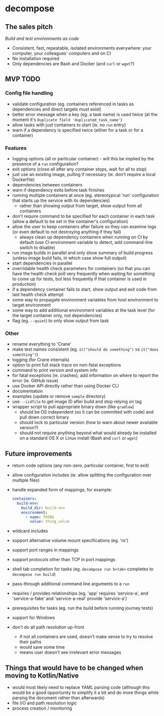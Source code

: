 # decompose

## The sales pitch

_Build and test environments as code_

* Consistent, fast, repeatable, isolated environments everywhere: your computer, your colleagues' computers and on CI
* No installation required
* Only dependencies are Bash and Docker (and `curl` or `wget`?)

## MVP TODO

### Config file handling
* validate configuration (eg. containers referenced in tasks as dependencies and direct targets must exist)
* better error message when a key (eg. a task name) is used twice (at the moment it's `Duplicate field 'duplicated_task_name'`)
* allow tasks with just containers to start (ie. no `run` entry)
* warn if a dependency is specified twice (either for a task or for a container)

### Features
* logging options (all or particular container) - will this be implied by the presence of a `run` configuration?
* exit options (close all after any container stops, wait for all to stop)
* just use an existing image, pulling if necessary (ie. don't require a local Dockerfile)
* dependencies between containers
* warn if dependency exits before task finishes
* running multiple containers at once (eg. stereotypical 'run' configuration that starts up the service with its dependencies)
  * rather than showing output from target, show output from all containers
* don't require command to be specified for each container in each task (allow a default to be set in the container's configuration)
* allow the user to keep containers after failure so they can examine logs (or even default to not destroying anything if they fail)
  * always clean up dependency containers when running on CI by default (use CI environment variable to detect, add command-line switch to disable) 
* run image builds in parallel and only show summary of build progress (unless image build fails, in which case show full output)
* start dependencies in parallel
* overridable health check parameters for containers (so that you can have the health check poll very frequently when waiting for something to 
  come up for tests, but less frequently if that container is used in production)
* if a dependency container fails to start, show output and exit code from last health check attempt 
* some way to propagate environment variables from host environment to target environment
* some way to add additional environment variables at the task level (for the target container only, not dependencies)
* flag (eg. `--quiet`) to only show output from task

### Other
* rename everything to 'Crane'
* make test names consistent (eg. `it("should do something")` vs `it("does something")`)
* logging (for Crane internals)
* option to print full stack trace on non-fatal exceptions
* command to print version and system info
* for fatal exceptions (ie. crashes), add information on where to report the error (ie. GitHub issue)
* use Docker API directly rather than using Docker CLI
* documentation
* examples (update or remove `sample` directory)
* use `--iidfile` to get image ID after build and stop relying on tag
* wrapper script to pull appropriate binary down (like `gradlew`)
  * should be OS independent (so it can be committed with code) and pull down correct binary
  * should lock to particular version (how to warn about newer available version?)
  * should not require anything beyond what would already be installed on a standard OS X or Linux install (Bash and `curl` or `wget`)

## Future improvements
* return code options (any non-zero, particular container, first to exit)
* allow configuration includes (ie. allow splitting the configuration over multiple files)
* handle expanded form of mappings, for example:
  
  ```yaml
  containers:
    build-env:
      build_dir: build-env
      environment:
        - name: THING
          value: thing_value
  
  ```

* wildcard includes
* support alternative volume mount specifications (eg. 'ro')
* support port ranges in mappings
* support protocols other than TCP in port mappings
* shell tab completion for tasks (eg. `decompose run b<tab>` completes to `decompose run build`)
* pass-through additional command line arguments to a `run`
* requires / provides relationships (eg. 'app' requires 'service-a', and 'service-a-fake' and 'service-a-real' provide 'service-a')
* prerequisites for tasks (eg. run the build before running journey tests)
* support for Windows
* don't do all path resolution up-front
  * if not all containers are used, doesn't make sense to try to resolve their paths
  * would save some time
  * means user doesn't see irrelevant error messages

## Things that would have to be changed when moving to Kotlin/Native

* would most likely need to replace YAML parsing code (although this would be a good opportunity to simplify it a 
  bit and do more things while parsing the document rather than afterwards)
* file I/O and path resolution logic
* process creation / monitoring
